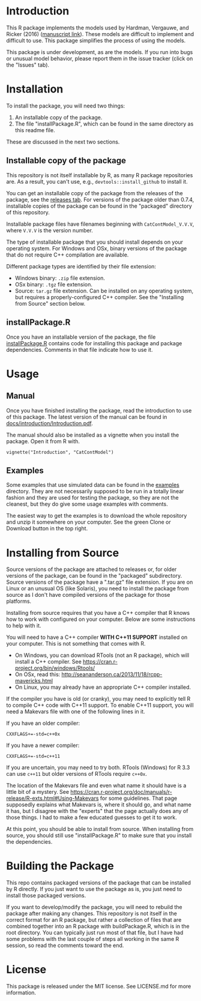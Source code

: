 # Introduction

This R package implements the models used by Hardman, Vergauwe, and Ricker (2016) ([manuscript link](http://kylehardman.com/Content/StaticPages/Publications/Files/Hardman%20Vergauwe%20and%20Ricker%20(2017)%20-%20Manuscript.pdf)). These models are difficult to implement and difficult to use. This package simplifies the process of using the models.

This package is under development, as are the models. If you run into bugs or unusual model behavior, please report them in the issue tracker (click on the "Issues" tab).


# Installation

To install the package, you will need two things:

1. An installable copy of the package.
2. The file "installPackage.R", which can be found in the same directory as this readme file.

These are discussed in the next two sections.

## Installable copy of the package

This repository is not itself installable by R, as many R package repositories are. As a result, you can't use, e.g., `devtools::install_github` to install it.

You can get an installable copy of the package from the releases of the package, see the [releases tab](https://github.com/hardmanko/CatContModel/releases). For versions of the package older than 0.7.4, installable copies of the package can be found in the "packaged" directory of this repository.

Installable package files have filenames beginning with `CatContModel_V.V.V`, where `V.V.V` is the version number. 

The type of installable package that you should install depends on your operating system. For Windows and OSx, binary versions of the package that do not require C++ compilation are available.

Different package types are identified by their file extension:

+ Windows binary: `.zip` file extension.
+ OSx binary: `.tgz` file extension.
+ Source: `tar.gz` file extension. Can be installed on any operating system, but requires a properly-configured C++ compiler. See the "Installing from Source" section below.


## installPackage.R

Once you have an installable version of the package, the file [installPackage.R](https://github.com/hardmanko/CatContModel/blob/master/installPackage.R) contains code for installing this package and package dependencies. Comments in that file indicate how to use it.

# Usage

## Manual

Once you have finished installing the package, read the introduction to use of this package. The latest version of the manual can be found in [docs/introduction/Introduction.pdf](https://github.com/hardmanko/CatContModel/raw/master/docs/introduction/Introduction.pdf).

The manual should also be installed as a vignette when you install the package. Open it from R with.

```{r}
vignette("Introduction", "CatContModel")
```

## Examples

Some examples that use simulated data can be found in the [examples](https://github.com/hardmanko/CatContModel/tree/master/examples) directory. They are not necessarily supposed to be run in a totally linear fashion and they are used for testing the package, so they are not the cleanest, but they do give some usage examples with comments.

The easiest way to get the examples is to download the whole repository and unzip it somewhere on your computer. See the green Clone or Download button in the top right.


# Installing from Source

Source versions of the package are attached to releases or, for older versions of the package, can be found in the "packaged" subdirectory. Source versions of the package have a ".tar.gz" file extension. If you are on Linux or an unusual OS (like Solaris), you need to install the package from source as I don't have compiled versions of the package for those platforms.

Installing from source requires that you have a C++ compiler that R knows how to work with configured on your computer. Below are some instructions to help with it.

You will need to have a C++ compiler **WITH C++11 SUPPORT** installed on your computer. This is not something that comes with R.

+ On Windows, you can download RTools (not an R package), which will install a C++ compiler. See https://cran.r-project.org/bin/windows/Rtools/
+ On OSx, read this: http://seananderson.ca/2013/11/18/rcpp-mavericks.html
+ On Linux, you may already have an appropriate C++ compiler installed.

If the compiler you have is old (or cranky), you may need to explicitly tell R to compile C++ code with C++11 support. 
To enable C++11 support, you will need a Makevars file with one of the following lines in it.

If you have an older compiler:

    CXXFLAGS+=-std=c++0x

If you have a newer compiler:

    CXXFLAGS+=-std=c++11

If you are uncertain, you may need to try both. RTools (Windows) for R 3.3 can use `c++11` but older versions of RTools require `c++0x`.

The location of the Makevars file and even what name it should have is a little bit of a mystery.
See https://cran.r-project.org/doc/manuals/r-release/R-exts.html#Using-Makevars for some guidelines.
That page supposedly explains what Makevars is, where it should go, and what name it has,
but I disagree with the "experts" that the page actually does any of those things.
I had to make a few educated guesses to get it to work.

At this point, you should be able to install from source. When installing from source, you should still use "installPackage.R" to make sure that you install the dependencies.


# Building the Package

This repo contains packaged versions of the package that can be installed by R directly. If you just want to use the package as is, you just need to install those packaged versions.

If you want to develop/modify the package, you will need to rebuild the package after making any changes. This repository is not itself in the correct format for an R package, but rather a collection of files that are combined together into an R package with buildPackage.R, which is in the root directory. You can typically just run most of that file, but I have had some problems with the last couple of steps all working in the same R session, so read the comments toward the end.


# License

This package is released under the MIT license. See LICENSE.md for more information.



